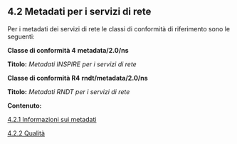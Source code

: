 ## 4.2 Metadati per i servizi di rete

Per i metadati dei servizi di rete le classi di conformità di riferimento sono le seguenti:

**Classe di conformità 4** **metadata/2.0/ns**

**Titolo:** _Metadati INSPIRE per i servizi di rete_

**Classe di conformità R4** **rndt/metadata/2.0/ns**

**Titolo:** _Metadati RNDT per i servizi di rete_


**Contenuto:**

[4.2.1 Informazioni sui metadati](metadata.md)

[4.2.2 Qualità](quality.md)
